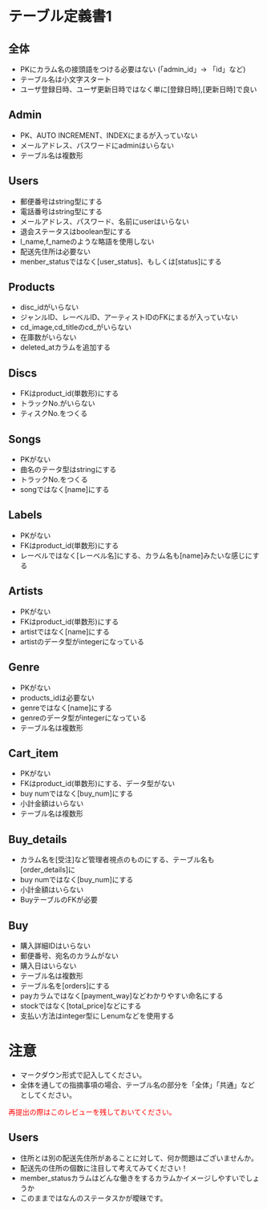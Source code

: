 # テーブル定義書1
## 全体
- PKにカラム名の接頭語をつける必要はない (「admin_id」→ 「id」など)
- テーブル名は小文字スタート
- ユーザ登録日時、ユーザ更新日時ではなく単に[登録日時],[更新日時]で良い

## Admin
- PK、AUTO INCREMENT、INDEXにまるが入っていない
- メールアドレス、パスワードにadminはいらない
- テーブル名は複数形

## Users
- 郵便番号はstring型にする
- 電話番号はstring型にする
- メールアドレス、パスワード、名前にuserはいらない
- 退会ステータスはboolean型にする
- l_name,f_nameのような略語を使用しない
- 配送先住所は必要ない
- menber_statusではなく[user_status]、もしくは[status]にする

## Products
- disc_idがいらない
- ジャンルID、レーベルID、アーティストIDのFKにまるが入っていない
- cd_image,cd_titleのcd_がいらない
- 在庫数がいらない
- deleted_atカラムを追加する

## Discs
- FKはproduct_id(単数形)にする
- トラックNo.がいらない
- ティスクNo.をつくる

## Songs
- PKがない
- 曲名のテータ型はstringにする
- トラックNo.をつくる
- songではなく[name]にする

## Labels
- PKがない
- FKはproduct_id(単数形)にする
- レーベルではなく[レーベル名]にする、カラム名も[name]みたいな感じにする

## Artists
- PKがない
- FKはproduct_id(単数形)にする
- artistではなく[name]にする
- artistのデータ型がintegerになっている

## Genre
- PKがない
- products_idは必要ない
- genreではなく[name]にする
- genreのデータ型がintegerになっている
- テーブル名は複数形

## Cart_item
- PKがない
- FKはproduct_id(単数形)にする、データ型がない
- buy numではなく[buy_num]にする
- 小計金額はいらない
- テーブル名は複数形

## Buy_details
- カラム名を[受注]など管理者視点のものにする、テーブル名も[order_details]に
- buy numではなく[buy_num]にする
- 小計金額はいらない
- BuyテーブルのFKが必要



## Buy
- 購入詳細IDはいらない
- 郵便番号、宛名のカラムがない
- 購入日はいらない
- テーブル名は複数形
- テーブル名を[orders]にする
- payカラムではなく[payment_way]などわかりやすい命名にする
- stockではなく[total_price]などにする
- 支払い方法はinteger型にしenumなどを使用する


# 注意
* マークダウン形式で記入してください。
* 全体を通しての指摘事項の場合、テーブル名の部分を「全体」「共通」などとしてください。

<font color="Red">再提出の際はこのレビューを残しておいてください。</font>


## Users
- 住所とは別の配送先住所があることに対して、何か問題はございませんか。
 - 配送先の住所の個数に注目して考えてみてください！
- member_statusカラムはどんな働きをするカラムかイメージしやすいでしょうか
 - このままではなんのステータスかが曖昧です。
